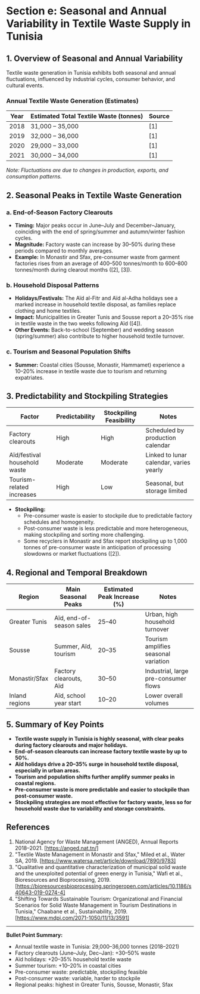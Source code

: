 # Section e: Seasonal and Annual Variability in Textile Waste Supply in Tunisia

## 1. Overview of Seasonal and Annual Variability

Textile waste generation in Tunisia exhibits both seasonal and annual fluctuations, influenced by industrial cycles, consumer behavior, and cultural events.

### Annual Textile Waste Generation (Estimates)

| Year | Estimated Total Textile Waste (tonnes) | Source |
|------|----------------------------------------|--------|
| 2018 | 31,000 – 35,000                        | [1]    |
| 2019 | 32,000 – 36,000                        | [1]    |
| 2020 | 29,000 – 33,000                        | [1]    |
| 2021 | 30,000 – 34,000                        | [1]    |

*Note: Fluctuations are due to changes in production, exports, and consumption patterns.*

## 2. Seasonal Peaks in Textile Waste Generation

### a. End-of-Season Factory Clearouts
- **Timing:** Major peaks occur in June–July and December–January, coinciding with the end of spring/summer and autumn/winter fashion cycles.
- **Magnitude:** Factory waste can increase by 30–50% during these periods compared to monthly averages.
- **Example:** In Monastir and Sfax, pre-consumer waste from garment factories rises from an average of 400–500 tonnes/month to 600–800 tonnes/month during clearout months ([2], [3]).

### b. Household Disposal Patterns
- **Holidays/Festivals:** The Aïd al-Fitr and Aïd al-Adha holidays see a marked increase in household textile disposal, as families replace clothing and home textiles.
- **Impact:** Municipalities in Greater Tunis and Sousse report a 20–35% rise in textile waste in the two weeks following Aïd ([4]).
- **Other Events:** Back-to-school (September) and wedding season (spring/summer) also contribute to higher household textile turnover.

### c. Tourism and Seasonal Population Shifts
- **Summer:** Coastal cities (Sousse, Monastir, Hammamet) experience a 10–20% increase in textile waste due to tourism and returning expatriates.

## 3. Predictability and Stockpiling Strategies

| Factor                        | Predictability | Stockpiling Feasibility | Notes                                    |
|-------------------------------|---------------|------------------------|------------------------------------------|
| Factory clearouts             | High          | High                   | Scheduled by production calendar         |
| Aïd/festival household waste  | Moderate      | Moderate               | Linked to lunar calendar, varies yearly  |
| Tourism-related increases     | High          | Low                    | Seasonal, but storage limited            |

- **Stockpiling:**
  - Pre-consumer waste is easier to stockpile due to predictable factory schedules and homogeneity.
  - Post-consumer waste is less predictable and more heterogeneous, making stockpiling and sorting more challenging.
  - Some recyclers in Monastir and Sfax report stockpiling up to 1,000 tonnes of pre-consumer waste in anticipation of processing slowdowns or market fluctuations ([2]).

## 4. Regional and Temporal Breakdown

| Region         | Main Seasonal Peaks         | Estimated Peak Increase (%) | Notes                                 |
|----------------|----------------------------|----------------------------|---------------------------------------|
| Greater Tunis  | Aïd, end-of-season sales    | 25–40                      | Urban, high household turnover        |
| Sousse         | Summer, Aïd, tourism       | 20–35                      | Tourism amplifies seasonal variation  |
| Monastir/Sfax  | Factory clearouts, Aïd     | 30–50                      | Industrial, large pre-consumer flows  |
| Inland regions | Aïd, school year start      | 10–20                      | Lower overall volumes                 |

## 5. Summary of Key Points

- **Textile waste supply in Tunisia is highly seasonal, with clear peaks during factory clearouts and major holidays.**
- **End-of-season clearouts can increase factory textile waste by up to 50%.**
- **Aïd holidays drive a 20–35% surge in household textile disposal, especially in urban areas.**
- **Tourism and population shifts further amplify summer peaks in coastal regions.**
- **Pre-consumer waste is more predictable and easier to stockpile than post-consumer waste.**
- **Stockpiling strategies are most effective for factory waste, less so for household waste due to variability and storage constraints.**

## References

1. National Agency for Waste Management (ANGED), Annual Reports 2018–2021. [https://anged.nat.tn/]
2. "Textile Waste Management in Monastir and Sfax," Miled et al., Water SA, 2019. [https://www.watersa.net/article/download/7890/9783]
3. "Qualitative and quantitative characterization of municipal solid waste and the unexploited potential of green energy in Tunisia," Wafi et al., Bioresources and Bioprocessing, 2019. [https://bioresourcesbioprocessing.springeropen.com/articles/10.1186/s40643-019-0274-4]
4. "Shifting Towards Sustainable Tourism: Organizational and Financial Scenarios for Solid Waste Management in Tourism Destinations in Tunisia," Chaabane et al., Sustainability, 2019. [https://www.mdpi.com/2071-1050/11/13/3591]

---

**Bullet Point Summary:**
- Annual textile waste in Tunisia: 29,000–36,000 tonnes (2018–2021)
- Factory clearouts (June–July, Dec–Jan): +30–50% waste
- Aïd holidays: +20–35% household textile waste
- Summer tourism: +10–20% in coastal cities
- Pre-consumer waste: predictable, stockpiling feasible
- Post-consumer waste: variable, harder to stockpile
- Regional peaks: highest in Greater Tunis, Sousse, Monastir, Sfax 